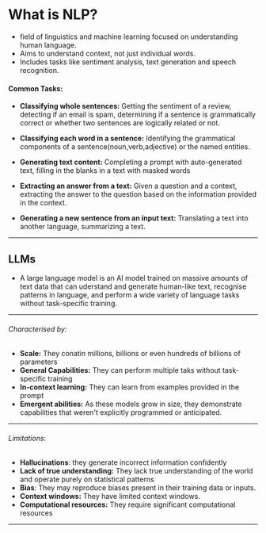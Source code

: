 #  What is NLP?
- field of linguistics and machine learning focused on understanding human language.
- Aims to understand context, not just individual words.
- Includes tasks like sentiment analysis, text generation and speech recognition.

#### Common Tasks:
- **Classifying whole sentences:** Getting the sentiment of a review, detecting if an email is spam, determining if a sentence is grammatically correct or whether two sentences are logically related or not.

- **Classifying each word in a sentence:** Identifying the grammatical components of a sentence(noun,verb,adjective) or the named entities.

- **Generating text content:** Completing a prompt with auto-generated text, filling in the blanks in a text with masked words

- **Extracting an answer from a text:** Given a question and a context, extracting the answer to the question based on the information provided in the context.

- **Generating a new sentence from an input text:** Translating a text into another language, summarizing a text.
---

## LLMs

- A large language model is an AI model trained on massive amounts of text data that can uderstand and generate human-like text, recognise patterns in language, and perform a wide variety of language tasks without task-specific training. 
---
###### Characterised by:
- **Scale:** They conatin millions, billions or even hundreds of billions of parameters
- **General Capabilities:** They can perform multiple taks without task-specific training
- **In-context learning:** They can learn from examples provided in the prompt
- **Emergent abilities:** As these models grow in size, they demonstrate capabilities that weren't explicitly programmed or anticipated.
---
###### Limitations:

- **Hallucinations**: they generate incorrect information confidently
- **Lack of true understanding:** They lack true understanding of the world and operate purely on statistical patterns
- **Bias**: They may reproduce biases present in their training data or inputs.
- **Context windows:** They have limited context windows.
- **Computational resources:** They require significant computational resources

---